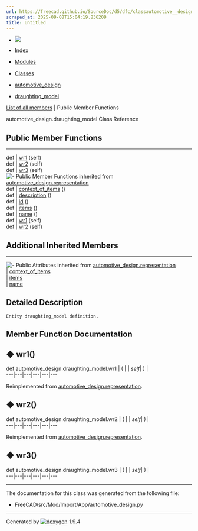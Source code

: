 ```yaml
---
url: https://freecad.github.io/SourceDoc/d5/dfc/classautomotive__design_1_1draughting__model.html
scraped_at: 2025-09-08T15:04:19.836209
title: Untitled
---
```


  * [ ![](https://www.freecad.org/svg/logo-freecad.svg) ](https://freecadweb.org "FreeCAD")
  * [Index](../../index.html "Index")
  * [Modules](../../modules.html "Modules list")
  * [Classes](../../annotated.html "Annotated list")

  * [automotive_design](../../d4/ddf/namespaceautomotive__design.html)
  * [draughting_model](../../d5/dfc/classautomotive__design_1_1draughting__model.html)

[List of all members](../../d5/dd7/classautomotive__design_1_1draughting__model-members.html) | Public Member Functions

automotive_design.draughting_model Class Reference

##  Public Member Functions  
  
---  
def | [wr1](../../d5/dfc/classautomotive__design_1_1draughting__model.html#a0ad5c47bfa1976409e68eab341e1a8c3) (self)  
def | [wr2](../../d5/dfc/classautomotive__design_1_1draughting__model.html#ae340c817ba49c54c0d416ff5602d0973) (self)  
def | [wr3](../../d5/dfc/classautomotive__design_1_1draughting__model.html#ac31c496467594426efd9f1268523efa5) (self)  
![-](../../closed.png) Public Member Functions inherited from
[automotive_design.representation](../../d8/de0/classautomotive__design_1_1representation.html)  
def | [context_of_items](../../d8/de0/classautomotive__design_1_1representation.html#a84aa53a72cb77281167d77185bedab5e) ()  
def | [description](../../d8/de0/classautomotive__design_1_1representation.html#a1d35c39d45f16f922cf4360da4ec3778) ()  
def | [id](../../d8/de0/classautomotive__design_1_1representation.html#a85343890335f87c91cff60e7988263d8) ()  
def | [items](../../d8/de0/classautomotive__design_1_1representation.html#a84b16fedad2273190b6dd316673d9752) ()  
def | [name](../../d8/de0/classautomotive__design_1_1representation.html#af640f954805b1a2b3d1a4a4ee9c55d24) ()  
def | [wr1](../../d8/de0/classautomotive__design_1_1representation.html#a167ca694a87f2233508375472af08fb1) (self)  
def | [wr2](../../d8/de0/classautomotive__design_1_1representation.html#ab3c63c6621183d774bb49cd3605f4358) (self)  
  
##  Additional Inherited Members  
  
---  
![-](../../closed.png) Public Attributes inherited from
[automotive_design.representation](../../d8/de0/classautomotive__design_1_1representation.html)  
|
[context_of_items](../../d8/de0/classautomotive__design_1_1representation.html#aaf5fe9839e199ab5390651177efcc497)  
|
[items](../../d8/de0/classautomotive__design_1_1representation.html#aa8058fe959724be16897e4409e870128)  
|
[name](../../d8/de0/classautomotive__design_1_1representation.html#add191f3372f9224b28aa809871533b65)  
  
## Detailed Description

    
    
    Entity draughting_model definition.

## Member Function Documentation

## ◆ wr1()

def automotive_design.draughting_model.wr1  | ( |  | _self_| ) |   
---|---|---|---|---|---  
  
Reimplemented from
[automotive_design.representation](../../d8/de0/classautomotive__design_1_1representation.html#a167ca694a87f2233508375472af08fb1).

## ◆ wr2()

def automotive_design.draughting_model.wr2  | ( |  | _self_| ) |   
---|---|---|---|---|---  
  
Reimplemented from
[automotive_design.representation](../../d8/de0/classautomotive__design_1_1representation.html#ab3c63c6621183d774bb49cd3605f4358).

## ◆ wr3()

def automotive_design.draughting_model.wr3  | ( |  | _self_| ) |   
---|---|---|---|---|---  
  
* * *

The documentation for this class was generated from the following file:

  * FreeCAD/src/Mod/Import/App/automotive_design.py

* * *

Generated by
[![doxygen](../../doxygen.svg)](https://www.doxygen.org/index.html) 1.9.4


